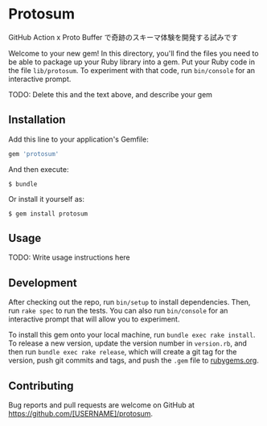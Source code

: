 # Protosum

GitHub Action x Proto Buffer で奇跡のスキーマ体験を開発する試みです

Welcome to your new gem! In this directory, you'll find the files you need to be able to package up your Ruby library into a gem. Put your Ruby code in the file `lib/protosum`. To experiment with that code, run `bin/console` for an interactive prompt.

TODO: Delete this and the text above, and describe your gem

## Installation

Add this line to your application's Gemfile:

```ruby
gem 'protosum'
```

And then execute:

    $ bundle

Or install it yourself as:

    $ gem install protosum

## Usage

TODO: Write usage instructions here

## Development

After checking out the repo, run `bin/setup` to install dependencies. Then, run `rake spec` to run the tests. You can also run `bin/console` for an interactive prompt that will allow you to experiment.

To install this gem onto your local machine, run `bundle exec rake install`. To release a new version, update the version number in `version.rb`, and then run `bundle exec rake release`, which will create a git tag for the version, push git commits and tags, and push the `.gem` file to [rubygems.org](https://rubygems.org).

## Contributing

Bug reports and pull requests are welcome on GitHub at https://github.com/[USERNAME]/protosum.
